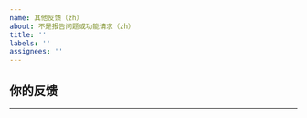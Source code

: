 ```yaml
---
name: 其他反馈（zh）
about: 不是报告问题或功能请求（zh）
title: ''
labels: ''
assignees: ''
---
```


## 你的反馈

<!-- 将你的反馈写在下面：-->


---

<!--
喜欢 hexo-theme-stun 吗？ 考虑一下给它点个 star 来支持它吧！你的支持是对我最大的鼓励！
-->
